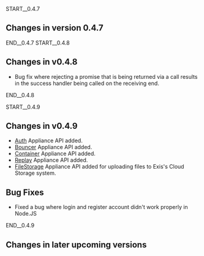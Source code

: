 START__0.4.7
## Changes in version 0.4.7

END__0.4.7
START__0.4.8
## Changes in v0.4.8
* Bug fix where rejecting a promise that is being returned via a call results in the success handler being called on the receiving end.

END__0.4.8

START__0.4.9
## Changes in v0.4.9
* [Auth](#Auth) Appliance API added.
* [Bouncer](#Bouncer) Appliance API added.
* [Container](#Container) Appliance API added.
* [Replay](#Replay) Appliance API added.
* [FileStorage](#FileStorage) Appliance API added for uploading files to Exis's Cloud Storage system.

## Bug Fixes
* Fixed a bug where login and register account didn't work properly in Node.JS

END__0.4.9

## Changes in later upcoming versions
